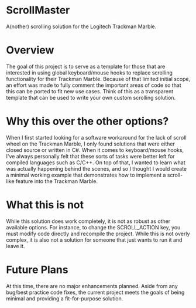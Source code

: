 # ScrollMaster
A(nother) scrolling solution for the Logitech Trackman Marble.

# Overview
The goal of this project is to serve as a template for those that are interested in using global keyboard/mouse hooks to replace scrolling functionality for their Trackman Marble.  Because of that limited initial scope, an effort was made to fully comment the important areas of code so that this can be ported to fit new use cases.  Think of this as a transparent template that can be used to write your own custom scrolling solution.

# Why this over the other options?
When I first started looking for a software workaround for the lack of scroll wheel on the Trackman Marble, I only found solutions that were either closed source or written in C#.  When it comes to keyboard/mouse hooks, I've always personally felt that these sorts of tasks were better left for compiled languages such as C/C++.  On top of that, I wanted to learn what was actually happening behind the scenes, and so I thought I would create a minimal working example that demonstrates how to implement a scroll-like feature into the Trackman Marble.

# What this is not
While this solution does work completely, it is not as robust as other available options.  For instance, to change the SCROLL_ACTION key, you must modify code directly and recompile the project.  While this is not overly complex, it is also not a solution for someone that just wants to run it and leave it.

# Future Plans
At this time, there are no major enhancements planned.  Aside from any bug/best practice code fixes, the current project meets the goals of being minimal and providing a fit-for-purpose solution.
